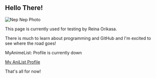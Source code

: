 ## Hello There!
![Nep Nep Photo](https://image.ibb.co/b8mwPx/circle1.png "Nep Nep Photo")

This page is currently used for testing by Reina Orikasa.

There is much to learn about programming and GitHub and I'm excited to see where the road goes!

MyAnimeList: Profile is currently down

[My AniList Profile](https://anilist.co/user/ReinaOrikasa/)

That's all for now!
